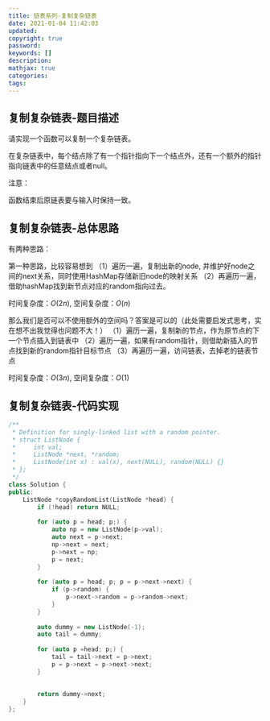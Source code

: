 ```yaml
---
title: 链表系列-复制复杂链表
date: 2021-01-04 11:42:03
updated:
copyright: true
password:
keywords: []
description: 
mathjax: true
categories:
tags: 
---
```


## 复制复杂链表-题目描述

请实现一个函数可以复制一个复杂链表。

在复杂链表中，每个结点除了有一个指针指向下一个结点外，还有一个额外的指针指向链表中的任意结点或者null。

注意：

函数结束后原链表要与输入时保持一致。

## 复制复杂链表-总体思路

有两种思路：

第一种思路，比较容易想到
（1）遍历一遍，复制出新的node, 并维护好node之间的next关系，同时使用HashMap存储新旧node的映射关系
（2）再遍历一遍，借助hashMap找到新节点对应的random指向过去。

时间复杂度：$O(2n)$, 空间复杂度：$O(n)$

那么我们是否可以不使用额外的空间吗？答案是可以的（此处需要启发式思考，实在想不出我觉得也问题不大！）
（1）遍历一遍，复制新的节点，作为原节点的下一个节点插入到链表中
（2）遍历一遍，如果有random指针，则借助新插入的节点找到新的random指针目标节点
（3）再遍历一遍，访问链表，去掉老的链表节点

时间复杂度：$O(3n)$, 空间复杂度：$O(1)$

## 复制复杂链表-代码实现

```cpp
/**
 * Definition for singly-linked list with a random pointer.
 * struct ListNode {
 *     int val;
 *     ListNode *next, *random;
 *     ListNode(int x) : val(x), next(NULL), random(NULL) {}
 * };
 */
class Solution {
public:
    ListNode *copyRandomList(ListNode *head) {
        if (!head) return NULL;
        
        for (auto p = head; p;) {
            auto np = new ListNode(p->val);
            auto next = p->next;
            np->next = next;
            p->next = np;
            p = next;
        }
    
        for (auto p = head; p; p = p->next->next) {
            if (p->random) {
                p->next->random = p->random->next;
            }
        }
        
        auto dummy = new ListNode(-1);
        auto tail = dummy;
        
        for (auto p =head; p;) {
            tail = tail->next = p->next;
            p = p->next = p->next->next;
        }
        
        
        return dummy->next;
    }
};
```